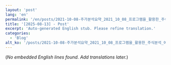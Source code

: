 ```yaml
---
layout: 'post'
lang: 'en'
permalink: '/en/posts/2021-10-08-주가분석요약_2021_10_08_프로그램을_활용한_주식분석_예상결과_17_31_28/'
title: '[2025-08-13] - Post'
excerpt: 'Auto-generated English stub. Please refine translation.'
categories:
  - 'Blog'
alt_ko: '/posts/2021-10-08-주가분석요약_2021_10_08_프로그램을_활용한_주식분석_예상결과_17_31_28/'
---
```


(*No embedded English lines found. Add translations later.*)
